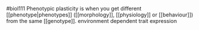 #biol111 
Phenotypic plasticity is when you get different [[phenotype|phenotypes]] ([[morphology]], [[physiology]] or [[behaviour]]) from the same [[genotype]]. environment dependent trait expression